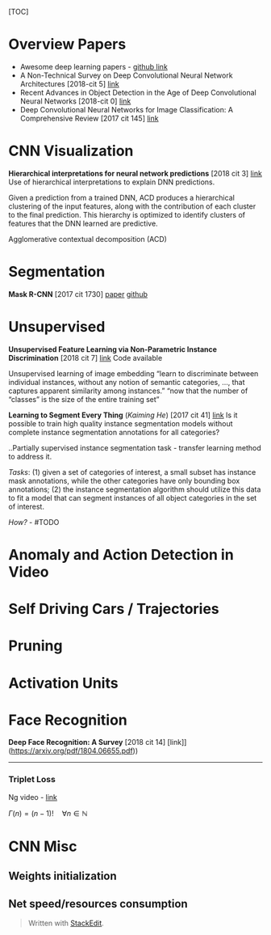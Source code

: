 [TOC]


# Overview Papers
 - Awesome deep learning papers  - [github link]([https://github.com/terryum/awesome-deep-learning-papers](https://github.com/terryum/awesome-deep-learning-papers))
 - A Non-Technical Survey on Deep Convolutional Neural Network Architectures [2018-cit 5] [link]([https://arxiv.org/pdf/1803.02129.pdf](https://arxiv.org/pdf/1803.02129.pdf))
 - Recent Advances in Object Detection in the Age of Deep Convolutional Neural Networks [2018-cit 0] [link](https://arxiv.org/abs/1809.03193)
 - Deep Convolutional Neural Networks for Image Classification: A Comprehensive Review [2017 cit 145] [link](https://www.mitpressjournals.org/doi/pdf/10.1162/neco_a_00990)


# CNN Visualization
**Hierarchical interpretations for neural network predictions** [2018 cit 3] [link](https://arxiv.org/pdf/1806.05337)
 Use of hierarchical interpretations to explain DNN predictions.
 
 Given a prediction from a trained DNN, ACD produces a hierarchical clustering of the input features, along with the contribution of each cluster to the final prediction. This hierarchy is optimized to identify clusters of features that the DNN learned are predictive.

Agglomerative contextual decomposition (ACD)


# Segmentation
**Mask R-CNN** [2017 cit 1730] [paper](https://arxiv.org/pdf/1703.06870.pdf) [github](https://github.com/matterport/Mask_RCNN)


# Unsupervised
**Unsupervised Feature Learning via Non-Parametric Instance Discrimination** [2018 cit 7] [link](https://arxiv.org/pdf/1805.01978.pdf)
Code available

Unsupervised learning of image embedding
“learn to discriminate between individual instances, without any notion of semantic categories, …, that captures apparent similarity among instances.”
“now that the number of “classes” is the size of the entire training set”

**Learning to Segment Every Thing** (*Kaiming He*) [2017 cit 41] [link](https://arxiv.org/pdf/1711.10370.pdf)
Is it possible to train high quality instance segmentation models without complete instance segmentation annotations for all categories?

..Partially supervised instance segmentation task - transfer learning method to address it.

*Tasks*: (1) given a set of categories of interest, a small subset has instance mask annotations, while the other categories have only bounding box annotations; (2) the instance segmentation algorithm should utilize this data to fit a model that can segment instances of all object categories in the set of interest.

*How?* - #TODO

# Anomaly and Action Detection in Video

# Self Driving Cars / Trajectories 

# Pruning 

# Activation Units

# Face Recognition
**Deep Face Recognition: A Survey** [2018 cit 14] [link]](https://arxiv.org/pdf/1804.06655.pdf))

** **

### Triplet Loss
Ng video - [link](https://www.coursera.org/learn/convolutional-neural-networks/lecture/HuUtN/triplet-loss)

 $\Gamma(n) = (n-1)!\quad\forall
n\in\mathbb N$ 

# CNN Misc

## Weights initialization

## Net speed/resources consumption



> Written with [StackEdit](https://stackedit.io/).

<!--stackedit_data:
eyJoaXN0b3J5IjpbNjAxNDUwNzk4XX0=
-->